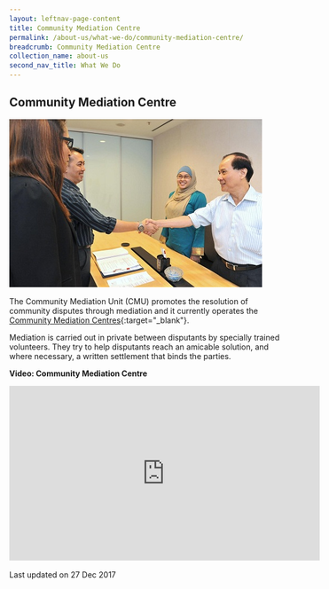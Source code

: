 ```yaml
---
layout: leftnav-page-content
title: Community Mediation Centre
permalink: /about-us/what-we-do/community-mediation-centre/
breadcrumb: Community Mediation Centre
collection_name: about-us
second_nav_title: What We Do
---
```


<style> 
 .image {width: 600px;} 
 .image img {max-width: 100%;} 
</style>

Community Mediation Centre
---

<div class="image"><img src="/images/DSC_6963.jpg/"></div>

The Community Mediation Unit (CMU) promotes the resolution of community disputes through mediation and it currently operates the [Community Mediation Centres](https://cmc.mlaw.gov.sg/){:target="_blank"}.

Mediation is carried out in private between disputants by specially trained volunteers. They try to help disputants reach an amicable solution, and where necessary, a written settlement that binds the parties. 

**Video: Community Mediation Centre**

<div class="bp-youtube">
 <iframe width="560" height="315" src="https://www.youtube.com/embed/dLpFHNkbJTM?rel=0" frameborder="0" allow="accelerometer; autoplay; encrypted-media; gyroscope; picture-in-picture" allowfullscreen>
 </iframe></div>
 
<p class="right-side-updated">Last updated on 27 Dec 2017</p>
